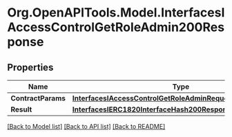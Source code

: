 # Org.OpenAPITools.Model.InterfacesIAccessControlGetRoleAdmin200Response

## Properties

Name | Type | Description | Notes
------------ | ------------- | ------------- | -------------
**ContractParams** | [**InterfacesIAccessControlGetRoleAdminRequestContractParams**](InterfacesIAccessControlGetRoleAdminRequestContractParams.md) |  | 
**Result** | [**InterfacesIERC1820InterfaceHash200ResponseResult**](InterfacesIERC1820InterfaceHash200ResponseResult.md) |  | 

[[Back to Model list]](../README.md#documentation-for-models) [[Back to API list]](../README.md#documentation-for-api-endpoints) [[Back to README]](../README.md)

